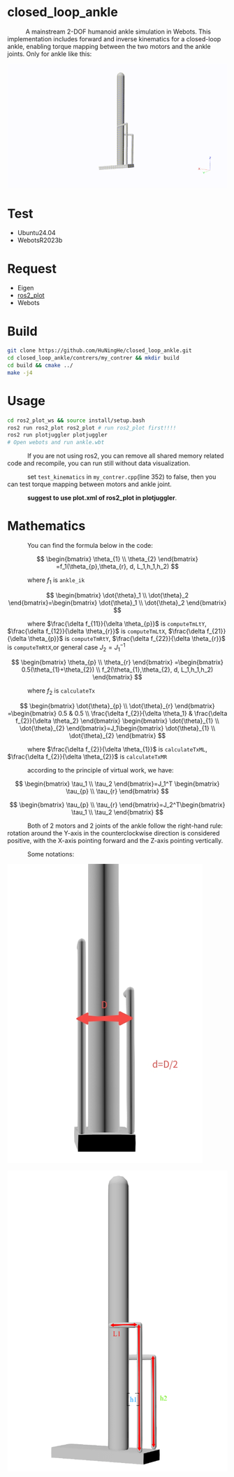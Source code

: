 # closed_loop_ankle

​&emsp;&emsp;&emsp;A mainstream 2-DOF humanoid ankle simulation in Webots. This implementation includes forward and inverse kinematics for a closed-loop ankle, enabling torque mapping between the two motors and the ankle joints.  Only for ankle like this:

![ankle](https://github.com/HuNingHe/closed_loop_ankle/blob/main/pictures/ankle.gif)

# Test

- Ubuntu24.04
- WebotsR2023b

# Request

- Eigen
- [ros2_plot](https://github.com/HuNingHe/ros2_plot)
- Webots

# Build

```bash
git clone https://github.com/HuNingHe/closed_loop_ankle.git
cd closed_loop_ankle/contrers/my_contrer && mkdir build
cd build && cmake ../
make -j4
```

# Usage

```bash
cd ros2_plot_ws && source install/setup.bash
ros2 run ros2_plot ros2_plot # run ros2_plot first!!!!
ros2 run plotjuggler plotjuggler
# Open webots and run ankle.wbt
```

​​&emsp;&emsp;&emsp; If you are not using ros2, you can remove all shared memory related code and recompile, you can run still without data visualization.

​&emsp;&emsp;&emsp; set `test_kinematics` in `my_contrer.cpp`(line 352) to false, then you can test torque mapping between motors and ankle joint.

​&emsp;&emsp;&emsp; **suggest to use plot.xml of ros2_plot in plotjuggler**.

# Mathematics

​​&emsp;&emsp;&emsp; You can find the formula below in the code:

$$
\begin{bmatrix}
    \theta_{1} \\
    \theta_{2}
\end{bmatrix}
=f_1(\theta_{p},\theta_{r}, d, L_1,h_1,h_2)
$$

​​​&emsp;&emsp;&emsp; where $f_1$ is `ankle_ik`

$$
\begin{bmatrix}
    \dot{\theta}_1 \\
    \dot{\theta}_2
\end{bmatrix}=\begin{bmatrix}
    \dot{\theta}_1 \\
    \dot{\theta}_2
\end{bmatrix}
$$

​​​​&emsp;&emsp;&emsp; where $\frac{\delta f_{11}}{\delta \theta_{p}}$ is `computeTmLtY`, $\frac{\delta f_{12}}{\delta \theta_{r}}$ is `computeTmLtX`, $\frac{\delta f_{21}}{\delta \theta_{p}}$ is `computeTmRtY`, $\frac{\delta f_{22}}{\delta \theta_{r}}$ is `computeTmRtX`,or general case $J_2=J_1^{-1}$

$$
\begin{bmatrix}
    \theta_{p} \\
    \theta_{r}
\end{bmatrix}
=\begin{bmatrix}
0.5(\theta_{1}+\theta_{2}) \\
f_2(\theta_{1},\theta_{2}, d, L_1,h_1,h_2)
\end{bmatrix}
$$

​​​​&emsp;&emsp;&emsp; where $f_2$ is `calculateTx`

$$
\begin{bmatrix}
    \dot{\theta}_{p} \\
    \dot{\theta}_{r}
\end{bmatrix}
=\begin{bmatrix}
    0.5 & 0.5 \\
    \frac{\delta f_{2}}{\delta \theta_1} & \frac{\delta f_{2}}{\delta \theta_2}
\end{bmatrix}
\begin{bmatrix}
    \dot{\theta}_{1} \\
    \dot{\theta}_{2}
\end{bmatrix}=J_1\begin{bmatrix}
    \dot{\theta}_{1} \\
    \dot{\theta}_{2}
\end{bmatrix}
$$

​​​​&emsp;&emsp;&emsp; where $\frac{\delta f_{2}}{\delta \theta_{1}}$ is `calculateTxML`, $\frac{\delta f_{2}}{\delta \theta_{2}}$ is `calculateTxMR`

​​​​&emsp;&emsp;&emsp; according to the principle of virtual work, we have:

$$
\begin{bmatrix}
    \tau_1 \\
    \tau_2
\end{bmatrix}=J_1^T
\begin{bmatrix}
    \tau_{p} \\
    \tau_{r}
\end{bmatrix}
$$

$$
\begin{bmatrix}
    \tau_{p} \\
    \tau_{r}
\end{bmatrix}=J_2^T\begin{bmatrix}
    \tau_1 \\
    \tau_2
\end{bmatrix}
$$



​​​​​&emsp;&emsp;&emsp; Both of 2 motors and 2 joints of the ankle follow the right-hand rule: rotation around the Y-axis in the counterclockwise direction is considered positive, with the X-axis pointing forward and the Z-axis pointing vertically.

​​​​​&emsp;&emsp;&emsp; Some notations:

![ankle_d](https://github.com/HuNingHe/closed_loop_ankle/blob/main/pictures/ankle_d.jpg)

![ankle_h1h2L1](https://github.com/HuNingHe/closed_loop_ankle/blob/main/pictures/ankle_h1h2L1.png)
